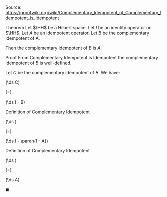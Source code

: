 # 

Source: https://proofwiki.org/wiki/Complementary_Idempotent_of_Complementary_Idempotent_is_Idempotent

Theorem
Let $\HH$ be a Hilbert space.
Let $I$ be an identity operator on $\HH$.
Let $A$ be an idempotent operator.
Let $B$ be the complementary idempotent of A.

Then the complementary idempotent of $B$ is $A$.


Proof
From Complementary Idempotent is Idempotent the complementary idempotent of $B$ is well-defined.

Let $C$ be the complementary idempotent of $B$.
We have:














\(\ds C\)

\(=\)







\(\ds I - B\)





Definition of Complementary Idempotent














\(\ds \)

\(=\)







\(\ds I - \paren{I - A}\)





Definition of Complementary Idempotent














\(\ds \)

\(=\)







\(\ds A\)









$\blacksquare$





